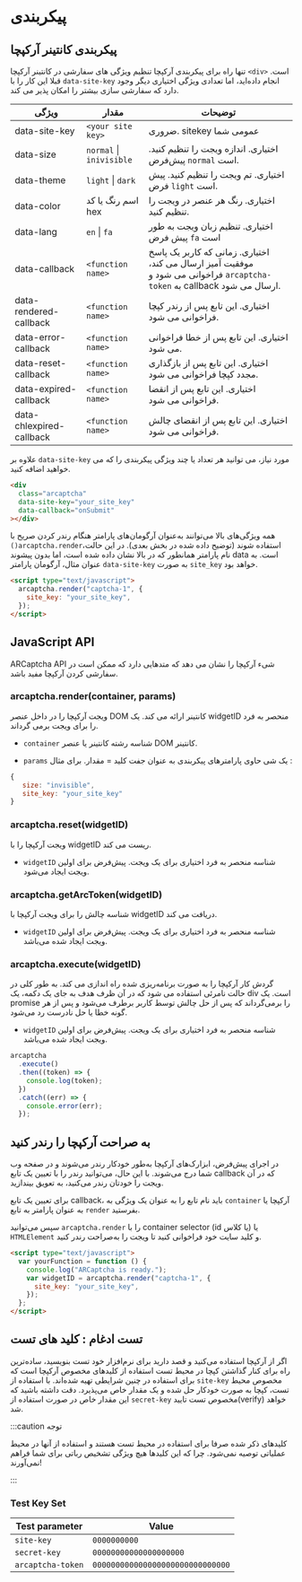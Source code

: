 # پیکربندی

## پیکربندی کانتینر آرکپچا

تنها راه برای پیکربندی آرکپچا تنظیم ویژگی های سفارشی در کانتینر آرکپچا `<div>` است. قبلا این کار را با `data-site-key` انجام داده‌اید، اما تعدادی ویژگی اختیاری دیگر وجود دارد که سفارشی سازی بیشتر را امکان پذیر می کند.

| ویژگی         | مقدار                    | توضیحات                                                                                                                 |
| ------------- | ------------------------ | ----------------------------------------------------------------------------------------------------------------------- |
| data-site-key | `<your site key>`        | ضروری. sitekey عمومی شما                                                                                                |
| data-size     | `normal` \| `inivisible` | اختیاری. اندازه ویجت را تنظیم کنید. پیش‌فرض `normal` است.                                                               |
| data-theme    | `light` \| `dark`        | اختیاری. تم ویجت را تنظیم کنید. پیش فرض `light` است.                                                                    |
| data-color    | اسم رنگ یا کد hex        | اختیاری. رنگ هر عنصر در ویجت را تنظیم کنید.                                                                             |
| data-lang     | `en` \| `fa`             | اختیاری. تنظیم زبان ویجت به طور پیش فرض `fa` است                                                                        |
|    data-callback    |    `<function name>`    |اختیاری. زمانی که کاربر یک پاسخ موفقیت آمیز ارسال می کند، فراخوانی می شود و `arcaptcha-token` به callback ارسال می شود.  |  
|    data-rendered-callback    |    `<function name>`    |اختیاری. این تابع پس از رندر کپچا فراخوانی می شود. |  
|    data-error-callback    |    `<function name>`    |اختیاری. این تابع پس از خطا فراخوانی می شود. |  
|    data-reset-callback    |    `<function name>`    |اختیاری. این تابع پس از بازگذاری مجدد کپچا فراخوانی می شود. |  
|    data-expired-callback    |    `<function name>`    |اختیاری. این تابع پس از انقضا فراخوانی می شود. |  
|    data-chlexpired-callback    |    `<function name>`    |اختیاری. این تابع پس از انقضای چالش فراخوانی می شود. |  

علاوه بر `data-site-key` مورد نیاز، می توانید هر تعداد یا چند ویژگی پیکربندی را که می خواهید اضافه کنید.

```html
<div
  class="arcaptcha"
  data-site-key="your_site_key"
  data-callback="onSubmit"
></div>
```

همه ویژگی‌های بالا می‌توانند به‌عنوان آرگومان‌های پارامتر هنگام رندر کردن صریح با `()arcaptcha.render`استفاده شوند (توضیح داده شده در بخش بعدی). در این حالت، نام پارامتر همانطور که در بالا نشان داده شده است، اما بدون پیشوند data است. به عنوان مثال، آرگومان پارامتر `data-site-key` به صورت `site_key` خواهد بود.

```html
<script type="text/javascript">
  arcaptcha.render("captcha-1", {
    site_key: "your_site_key",
  });
</script>
```

## JavaScript API

ARCaptcha API شیء آرکپچا را نشان می دهد که متدهایی دارد که ممکن است در سفارشی کردن آرکپچا مفید باشد.

### arcaptcha.render(container, params)

ویجت آرکپچا را در داخل عنصر DOM کانتینر ارائه می کند. یک widgetID منحصر به فرد را برای ویجت برمی گرداند.

- `container` شناسه رشته کانتینر یا عنصر DOM کانتینر.

* `params` یک شی حاوی پارامترهای پیکربندی به عنوان جفت کلید = مقدار. برای مثال :

```js
{
   size: "invisible",
   site_key: "your_site_key"
}
```

### arcaptcha.reset(widgetID)

ویجت آرکپچا را با widgetID ریست می کند.

- `widgetID` شناسه منحصر به فرد اختیاری برای یک ویجت. پیش‌فرض‌ برای اولین ویجت ایجاد می‌شود.

### arcaptcha.getArcToken(widgetID)

شناسه چالش را برای ویجت آرکپچا با widgetID دریافت می کند.

- `widgetID` شناسه منحصر به فرد اختیاری برای یک ویجت. پیش‌فرض‌ برای اولین ویجت ایجاد شده می‌باشد.

### arcaptcha.execute(widgetID)

گردش کار آرکپچا را به صورت برنامه‌ریزی شده راه اندازی می کند. به طور کلی در حالت نامرئی استفاده می شود که در آن ظرف هدف به جای یک دکمه، یک div است. یک promise را برمی‌گرداند که پس از حل چالش توسط کاربر برطرف می‌شود و پس از هر گونه خطا یا حل نادرست رد می‌شود.

- `widgetID` شناسه منحصر به فرد اختیاری برای یک ویجت. پیش‌فرض‌ برای اولین ویجت ایجاد شده می‌باشد.

```js
arcaptcha
  .execute()
  .then((token) => {
    console.log(token);
  })
  .catch((err) => {
    console.error(err);
  });
```

## به صراحت آرکپچا را رندر کنید

در اجرای پیش‌فرض، ابزارک‌های آرکپچا به‌طور خودکار رندر می‌شوند و در صفحه وب شما درج می‌شوند. با این حال، می‌توانید رندر را با تعیین یک تابع callback که در آن ویجت را خودتان رندر می‌کنید، به تعویق بیندازید.

برای تعیین یک تابع callback، باید نام تابع را به عنوان یک ویژگی به `container` آرکپچا یا به عنوان پارامتر به تابع `render` بفرستید.

سپس می‌توانید `arcaptcha.render` را با container selector (id یا کلاس) یا `HTMLElement` و کلید سایت خود فراخوانی کنید تا ویجت را به‌صراحت رندر کنید.

```html
<script type="text/javascript">
  var yourFunction = function () {
    console.log("ARCaptcha is ready.");
    var widgetID = arcaptcha.render("captcha-1", {
      site_key: "your_site_key",
    });
  };
</script>
```

## تست ادغام : کلید های تست

اگر از آرکپچا استفاده می‌کنید و قصد دارید برای نرم‌افزار خود تست بنویسید، ساده‌ترین راه برای کنار گذاشتن کپچا در محیط تست استفاده از کلیدهای مخصوص آرکپچا است که برای استفاده در چنین شرایطی تهیه شده‌اند. با استفاده از `site-key` مخصوص محیط تست، کپچا به صورت خودکار حل شده و یک مقدار خاص می‌پذیرد. دقت داشته باشید که این مقدار خاص در صورت استفاده از `secret-key` مخصوص تست تایید(verify) خواهد شد.

:::caution توجه

کلیدهای ذکر شده صرفا برای استفاده در محیط تست هستند و استفاده از آنها در محیط عملیاتی توصیه نمی‌شود. چرا که این کلیدها هیچ ویژگی تشخیص رباتی برای شما فراهم نمی‌آورند!

:::

### Test Key Set

| Test parameter    | Value                            |
| ----------------- | -------------------------------- |
| `site-key`        | `0000000000`                     |
| `secret-key`      | `00000000000000000000`           |
| `arcaptcha-token` | `000000000000000000000000000000` |
